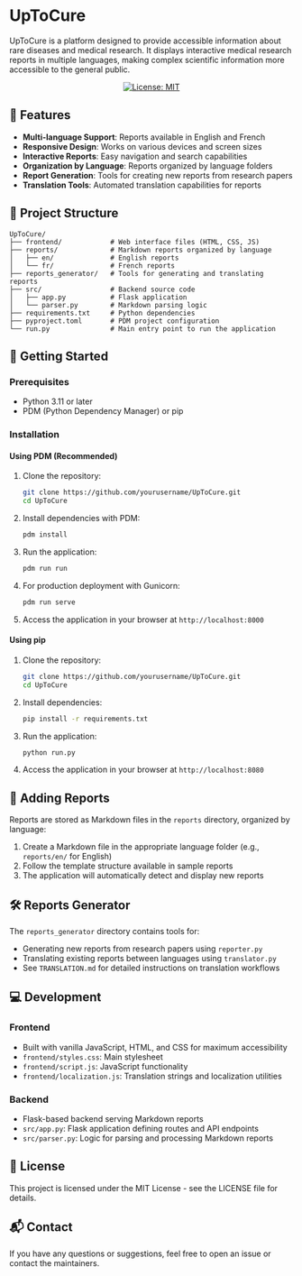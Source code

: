 # UpToCure

UpToCure is a platform designed to provide accessible information about rare diseases and medical research. It displays interactive medical research reports in multiple languages, making complex scientific information more accessible to the general public.

<div align="center">

[![License: MIT](https://img.shields.io/badge/License-MIT-blue.svg)](https://opensource.org/licenses/MIT)

</div>

## 🌟 Features

- **Multi-language Support**: Reports available in English and French
- **Responsive Design**: Works on various devices and screen sizes
- **Interactive Reports**: Easy navigation and search capabilities
- **Organization by Language**: Reports organized by language folders
- **Report Generation**: Tools for creating new reports from research papers
- **Translation Tools**: Automated translation capabilities for reports

## 📁 Project Structure

```
UpToCure/
├── frontend/            # Web interface files (HTML, CSS, JS)
├── reports/             # Markdown reports organized by language
│   ├── en/              # English reports
│   └── fr/              # French reports
├── reports_generator/   # Tools for generating and translating reports
├── src/                 # Backend source code
│   ├── app.py           # Flask application
│   └── parser.py        # Markdown parsing logic
├── requirements.txt     # Python dependencies
├── pyproject.toml       # PDM project configuration
└── run.py               # Main entry point to run the application
```

## 🚀 Getting Started

### Prerequisites

- Python 3.11 or later
- PDM (Python Dependency Manager) or pip

### Installation

#### Using PDM (Recommended)

1. Clone the repository:
   ```bash
   git clone https://github.com/yourusername/UpToCure.git
   cd UpToCure
   ```

2. Install dependencies with PDM:
   ```bash
   pdm install
   ```

3. Run the application:
   ```bash
   pdm run run
   ```

4. For production deployment with Gunicorn:
   ```bash
   pdm run serve
   ```

5. Access the application in your browser at `http://localhost:8000`

#### Using pip

1. Clone the repository:
   ```bash
   git clone https://github.com/yourusername/UpToCure.git
   cd UpToCure
   ```

2. Install dependencies:
   ```bash
   pip install -r requirements.txt
   ```

3. Run the application:
   ```bash
   python run.py
   ```

4. Access the application in your browser at `http://localhost:8080`

## 📝 Adding Reports

Reports are stored as Markdown files in the `reports` directory, organized by language:

1. Create a Markdown file in the appropriate language folder (e.g., `reports/en/` for English)
2. Follow the template structure available in sample reports
3. The application will automatically detect and display new reports

## 🛠️ Reports Generator

The `reports_generator` directory contains tools for:
- Generating new reports from research papers using `reporter.py`
- Translating existing reports between languages using `translator.py`
- See `TRANSLATION.md` for detailed instructions on translation workflows

## 💻 Development

### Frontend

- Built with vanilla JavaScript, HTML, and CSS for maximum accessibility
- `frontend/styles.css`: Main stylesheet
- `frontend/script.js`: JavaScript functionality
- `frontend/localization.js`: Translation strings and localization utilities

### Backend

- Flask-based backend serving Markdown reports
- `src/app.py`: Flask application defining routes and API endpoints
- `src/parser.py`: Logic for parsing and processing Markdown reports

## 📄 License

This project is licensed under the MIT License - see the LICENSE file for details.

## 📬 Contact

If you have any questions or suggestions, feel free to open an issue or contact the maintainers.
